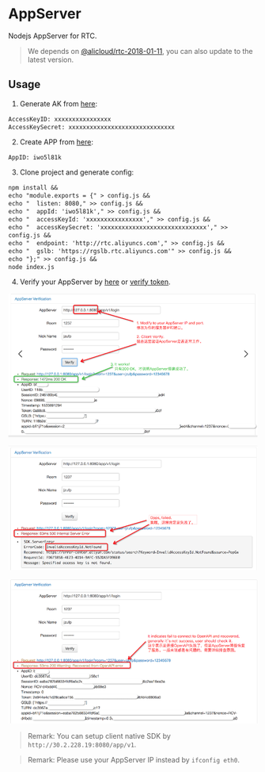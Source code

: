 # AppServer

Nodejs AppServer for RTC.

> We depends on [@alicloud/rtc-2018-01-11](https://github.com/aliyun/aliyun-openapi-nodejs-sdk),
you can also update to the latest version.

## Usage

1. Generate AK from [here](https://usercenter.console.aliyun.com/#/manage/ak):

```
AccessKeyID: xxxxxxxxxxxxxxxx
AccessKeySecret: xxxxxxxxxxxxxxxxxxxxxxxxxxxxxx
```

2. Create APP from [here](https://rtc.console.aliyun.com/#/manage):

```
AppID: iwo5l81k
```

3. Clone project and generate config:

```
npm install &&
echo "module.exports = {" > config.js &&
echo "  listen: 8080," >> config.js &&
echo "  appId: 'iwo5l81k'," >> config.js &&
echo "  accessKeyId: 'xxxxxxxxxxxxxxxx'," >> config.js &&
echo "  accessKeySecret: 'xxxxxxxxxxxxxxxxxxxxxxxxxxxxxx'," >> config.js &&
echo "  endpoint: 'http://rtc.aliyuncs.com'," >> config.js &&
echo "  gslb: 'https://rgslb.rtc.aliyuncs.com'" >> config.js &&
echo "};" >> config.js &&
node index.js
```

4. Verify  your AppServer by [here](http://ossrs.net/talks/ng_index.html#/rtc-check?schema=http&host=127.0.0.1&port=8080&path=/app/v1/login&room=1237&user=jzufp&password=12345678) or [verify token](http://ossrs.net/talks/ng_index.html#/token-check).

![AppServer Success](images/app-ok.png)

![AppServer Failed](images/app-failed.png)

![AppServer Error Recovered](images/app-recovered.png)

> Remark: You can setup client native SDK by `http://30.2.228.19:8080/app/v1`.

> Remark: Please use your AppServer IP instead by `ifconfig eth0`.

